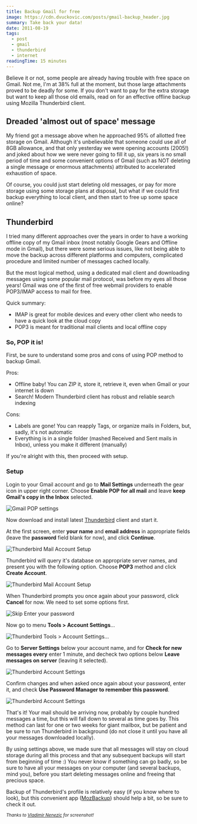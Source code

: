 ```yaml
---
title: Backup Gmail for free
image: https://cdn.dvuckovic.com/posts/gmail-backup_header.jpg
summary: Take back your data!
date: 2011-08-19
tags:
  - post
  - gmail
  - thunderbird
  - internet
readingTime: 15 minutes
---
```


Believe it or not, some people are already having trouble with free space on Gmail. Not me, I'm at 38% full at the moment, but those large attachments proved to be deadly for some. If you don't want to pay for the extra storage but want to keep all those old emails, read on for an effective offline backup using Mozilla Thunderbird client.

## Dreaded 'almost out of space' message

My friend got a message above when he approached 95% of allotted free storage on Gmail. Although it's unbelievable that someone could use all of 8GB allowance, and that only yesterday we were opening accounts (2005!) and joked about how we were never going to fill it up, six years is no small period of time and some convenient options of Gmail (such as NOT deleting a single message or enormous attachments) attributed to accelerated exhaustion of space.

Of course, you could just start deleting old messages, or pay for more storage using some storage plans at disposal, but what if we could first backup everything to local client, and then start to free up some space online?

## Thunderbird

I tried many different approaches over the years in order to have a working offline copy of my Gmail inbox (most notably Google Gears and Offline mode in Gmail), but there were some serious issues, like not being able to move the backup across different platforms and computers, complicated procedure and limited number of messages cached locally.

But the most logical method, using a dedicated mail client and downloading messages using some popular mail protocol, was before my eyes all those years! Gmail was one of the first of free webmail providers to enable POP3/IMAP access to mail for free.

Quick summary:

* IMAP is great for mobile devices and every other client who needs to have a quick look at the cloud copy
* POP3 is meant for traditional mail clients and local offline copy

### So, POP it is!

First, be sure to understand some pros and cons of using POP method to backup Gmail.

Pros:

* Offline baby! You can ZIP it, store it, retrieve it, even when Gmail or your internet is down
* Search! Modern Thunderbird client has robust and reliable search indexing

Cons:

* Labels are gone! You can reapply Tags, or organize mails in Folders, but, sadly, it's not automatic
* Everything is in a single folder (mashed Received and Sent mails in Inbox), unless you make it different (manually)

If you're alright with this, then proceed with setup.

### Setup

Login to your Gmail account and go to **Mail Settings** underneath the gear icon in upper right corner. Choose **Enable POP for all mail** and leave **keep Gmail's copy in the Inbox** selected.

![Gmail POP settings](https://cdn.dvuckovic.com/posts/gmail-backup-00.jpg#nozoom)

Now download and install latest [Thunderbird](http://www.mozilla.org/thunderbird/) client and start it.

At the first screen, enter **your name** and **email address** in appropriate fields (leave the **password** field blank for now), and click **Continue**.

![Thunderbird Mail Account Setup](https://cdn.dvuckovic.com/posts/gmail-backup-01.jpg#nozoom)

Thunderbird will query it's database on appropriate server names, and present you with the following option. Choose **POP3** method and click **Create Account**.

![Thunderbird Mail Account Setup](https://cdn.dvuckovic.com/posts/gmail-backup-02.jpg#nozoom)

When Thunderbird prompts you once again about your password, click **Cancel** for now. We need to set some options first.

![Skip Enter your password](https://cdn.dvuckovic.com/posts/gmail-backup-03.jpg#nozoom)

Now go to menu **Tools > Account Settings**...

![Thunderbird Tools > Account Settings...](https://cdn.dvuckovic.com/posts/gmail-backup-04.jpg#nozoom)

Go to **Server Settings** below your account name, and for **Check for new messages every** enter 1 minute, and decheck two options below **Leave messages on server** (leaving it selected).

![Thunderbird Account Settings](https://cdn.dvuckovic.com/posts/gmail-backup-05.jpg#nozoom)

Confirm changes and when asked once again about your password, enter it, and check **Use Password Manager to remember this password**.

![Thunderbird Account Settings](https://cdn.dvuckovic.com/posts/gmail-backup-06.jpg#nozoom)

That's it! Your mail should be arriving now, probably by couple hundred messages a time, but this will fall down to several as time goes by. This method can last for one or two weeks for giant mailbox, but be patient and be sure to run Thunderbird in background (do not close it until you have all your messages downloaded locally).

By using settings above, we made sure that all messages will stay on cloud storage during all this process and that any subsequent backups will start from beginning of time :) You never know if something can go badly, so be sure to have all your messages on your computer (and several backups, mind you), before you start deleting messages online and freeing that precious space.

Backup of Thunderbird's profile is relatively easy (if you know where to look), but this convenient app ([MozBackup](http://mozbackup.jasnapaka.com/)) should help a bit, so be sure to check it out.

<small>_Thanks to [Vladimir Nenezic](http://www.vlajkoshjk.com) for screenshot!_</small>
